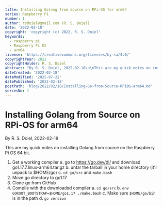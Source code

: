 ```yaml
---
title: Installing Golang from source on RPi-OS for arm64
series: Raspberry Pi
number: 1
author: rsdoiel@gmail.com (R. S. Doiel)
date: '2022-02-18'
copyright: 'copyright (c) 2022, R. S. Doiel'
keywords:
  - raspberry pi
  - Raspberry Pi OS
  - arm64
license: 'https://creativecommons.org/licenses/by-sa/4.0/'
copyrightYear: 2022
copyrightHolder: R. S. Doiel
abstract: "By R. S. Doiel, 2022-02-18\n\nThis are my quick notes on installing Golang from source on the Raspberry Pi OS 64 bit.\n\n1. Get a working compiler\n\ta. go to https://go.dev/dl/ and download go1.17.7.linux-arm64.tar.gz\n\tb. untar the tarball in your home directory (it'll unpack to $HOME/go)\n\tc. `cd go/src` and `make.bash`\n2. Move go directory to go1.17\n3. Clone go from GitHub\n4. Compile with the downloaded compiler\n\ta. `cd go/src`\n\tb. `env GOROOT_BOOTSTRAP=$HOME/go1.17 ./make.bash`\n\tc. Make sure `$HOME/go/bin` is in the path\n\td. `go version`\n\n\n"
dateCreated: '2022-02-18'
dateModified: '2025-07-22'
datePublished: '2022-02-18'
postPath: 'blog/2022/02/18/Installing-Go-from-Source-RPiOS-arm64.md'
seriesNo: 1
---
```


Installing Golang from Source on RPi-OS for arm64
==========================================

By R. S. Doiel, 2022-02-18

This are my quick notes on installing Golang from source on the Raspberry Pi OS 64 bit.

1. Get a working compiler
	a. go to https://go.dev/dl/ and download go1.17.7.linux-arm64.tar.gz
	b. untar the tarball in your home directory (it'll unpack to $HOME/go)
	c. `cd go/src` and `make.bash`
2. Move go directory to go1.17
3. Clone go from GitHub
4. Compile with the downloaded compiler
	a. `cd go/src`
	b. `env GOROOT_BOOTSTRAP=$HOME/go1.17 ./make.bash`
	c. Make sure `$HOME/go/bin` is in the path
	d. `go version`
